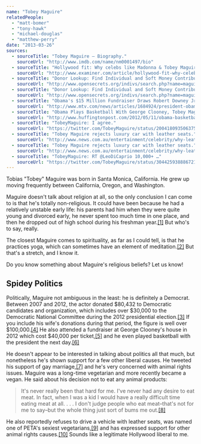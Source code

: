 ```yaml
---
name: "Tobey Maguire"
relatedPeople:
  - "matt-bomer"
  - "tony-hawk"
  - "michael-douglas"
  - "matthew-perry"
date: "2013-03-26"
sources:
  - sourceTitle: "Tobey Maguire – Biography."
    sourceUrl: "http://www.imdb.com/name/nm0001497/bio"
  - sourceTitle: "Hollywood fit: Why celebs like Madonna & Tobey Maguire love yoga."
    sourceUrl: "http://www.examiner.com/article/hollywood-fit-why-celebs-like-madonna-tobey-maguire-love-yoga"
  - sourceTitle: "Donor Lookup: Find Individual and Soft Money Contributors."
    sourceUrl: "http://www.opensecrets.org/indivs/search.php?name=maguire%2C+tobey&state=CA&zip=&employ=&cand=&c2012=Y&c2010=Y&c2008=Y&sort=N&capcode=mvjxb&submit=Submit+your+Donor+Query"
  - sourceTitle: "Donor Lookup: Find Individual and Soft Money Contributors."
    sourceUrl: "http://www.opensecrets.org/indivs/search.php?name=maguire%2C+jennifer&state=CA&zip=&employ=&cand=&c2012=Y&c2010=Y&c2008=Y&sort=N&capcode=yyms9&submit=Submit+your+Donor+Query"
  - sourceTitle: "Obama's $15 Million Fundraiser Draws Robert Downey Jr., Tobey Maguire."
    sourceUrl: "http://www.mtv.com/news/articles/1684924/president-obama-robert-downey-jr-fundraiser.jhtml"
  - sourceTitle: "Obama Plays Basketball With George Clooney, Tobey Maguire."
    sourceUrl: "http://www.huffingtonpost.com/2012/05/11/obama-basketball-george-clooney-tobey-maguire_n_1509945.html"
  - sourceTitle: "TobeyMaguire: I agree."
    sourceUrl: "https://twitter.com/TobeyMaguire/status/200418093506375680"
  - sourceTitle: "Tobey Maguire rejects luxury car with leather seats."
    sourceUrl: "http://www.news.com.au/entertainment/celebrity/why-leather-seats-in-his-luxury-car-made-tobey-maguires-skin-crawl/story-fn907478-1226164480346"
  - sourceTitle: "Tobey Maguire rejects luxury car with leather seats."
    sourceUrl: "http://www.news.com.au/entertainment/celebrity/why-leather-seats-in-his-luxury-car-made-tobey-maguires-skin-crawl/story-fn907478-1226164480346"
  - sourceTitle: "TobeyMaguire: RT @LeoDiCaprio 10,000+ …"
    sourceUrl: "https://twitter.com/TobeyMaguire/status/304425938886721536"
---
```


Tobias "Tobey" Maguire was born in Santa Monica, California. He grew up moving frequently between California, Oregon, and Washington.

Maguire doesn't talk about religion at all, so the only conclusion I can come to is that he's totally non-religious. It could have been because he had a relatively unstable early life: his parents had him when they were quite young and divorced early, he never spent too much time in one place, and then he dropped out of high school during his freshman year.<a class="source-citation" href="http://www.imdb.com/name/nm0001497/bio" title="Tobey Maguire – Biography.">[1]</a> But who's to say, really.

The closest Maguire comes to spirituality, as far as I could tell, is that he practices yoga, which can sometimes have an element of meditation.<a class="source-citation" href="http://www.examiner.com/article/hollywood-fit-why-celebs-like-madonna-tobey-maguire-love-yoga" title="Hollywood fit: Why celebs like Madonna &amp; Tobey Maguire love yoga.">[2]</a> But that's a stretch, and I know it.

Do you know something about Maguire's religious beliefs? Let us know!


## Spidey Politics

Politically, Maguire not ambiguous in the least: he is definitely a Democrat. Between 2007 and 2012, the actor donated $80,432 to Democratic candidates and organization, which includes over $30,000 to the Democratic National Committee during the 2012 presidential election.<a class="source-citation" href="http://www.opensecrets.org/indivs/search.php?name=maguire%2C+tobey&state=CA&zip=&employ=&cand=&c2012=Y&c2010=Y&c2008=Y&sort=N&capcode=mvjxb&submit=Submit+your+Donor+Query" title="Donor Lookup: Find Individual and Soft Money Contributors.">[3]</a> If you include his wife's donations during that period, the figure is well over $100,000.<a class="source-citation" href="http://www.opensecrets.org/indivs/search.php?name=maguire%2C+jennifer&state=CA&zip=&employ=&cand=&c2012=Y&c2010=Y&c2008=Y&sort=N&capcode=yyms9&submit=Submit+your+Donor+Query" title="Donor Lookup: Find Individual and Soft Money Contributors.">[4]</a> He also attended a fundraiser at George Clooney's house in 2012 which cost $40,000 per ticket,<a class="source-citation" href="http://www.mtv.com/news/articles/1684924/president-obama-robert-downey-jr-fundraiser.jhtml" title="Obama&apos;s $15 Million Fundraiser Draws Robert Downey Jr., Tobey Maguire.">[5]</a> and he even played basketball with the president the next day.<a class="source-citation" href="http://www.huffingtonpost.com/2012/05/11/obama-basketball-george-clooney-tobey-maguire_n_1509945.html" title="Obama Plays Basketball With George Clooney, Tobey Maguire.">[6]</a>

He doesn't appear to be interested in talking about politics all that much, but nonetheless he's shown support for a few other liberal causes. He tweeted his support of gay marriage,<a class="source-citation" href="https://twitter.com/TobeyMaguire/status/200418093506375680" title="TobeyMaguire: I agree.">[7]</a> and he's very concerned with animal rights issues. Maguire was a long-time vegetarian and more recently became a vegan. He said about his decision not to eat any animal products:

>It's never really been that hard for me. I've never had any desire to eat meat. In fact, when I was a kid I would have a really difficult time eating meat at all. . . . I don't judge people who eat meat–that's not for me to say–but the whole thing just sort of bums me out.<a class="source-citation" href="http://www.news.com.au/entertainment/celebrity/why-leather-seats-in-his-luxury-car-made-tobey-maguires-skin-crawl/story-fn907478-1226164480346" title="Tobey Maguire rejects luxury car with leather seats.">[8]</a>

He also reportedly refuses to drive a vehicle with leather seats, was named one of PETA's sexiest vegetarians,<a class="source-citation" href="http://www.news.com.au/entertainment/celebrity/why-leather-seats-in-his-luxury-car-made-tobey-maguires-skin-crawl/story-fn907478-1226164480346" title="Tobey Maguire rejects luxury car with leather seats.">[9]</a> and has expressed support for other animal rights causes.<a class="source-citation" href="https://twitter.com/TobeyMaguire/status/304425938886721536" title="TobeyMaguire: RT @LeoDiCaprio 10,000+ …">[10]</a> Sounds like a legitimate Hollywood liberal to me.